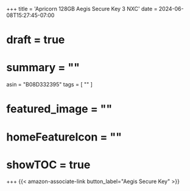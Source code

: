+++
title = 'Apricorn 128GB Aegis Secure Key 3 NXC'
date = 2024-06-08T15:27:45-07:00
# draft = true
# summary = ""
asin = "B08D332395"
tags = [
  ""
  ]
# featured_image = ""
# homeFeatureIcon = ""
# showTOC = true
+++
{{< amazon-associate-link button_label="Aegis Secure Key" >}}

<!--more-->